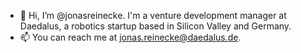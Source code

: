 - 👋 Hi, I’m @jonasreinecke. I'm a venture development manager at Daedalus, a robotics startup based in Silicon Valley and Germany.
- 📫 You can reach me at jonas.reinecke@daedalus.de.

<!---
jonasreinecke/jonasreinecke is a ✨ special ✨ repository because its `README.md` (this file) appears on your GitHub profile.
You can click the Preview link to take a look at your changes.
--->

